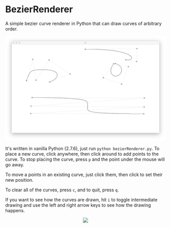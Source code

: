 # BezierRenderer
A simple bezier curve renderer in Python that can draw curves of arbitrary order.

![Screenshot](https://raw.githubusercontent.com/boztalay/BezierRenderer/master/curvy.png)

It's written in vanilla Python (2.7.6), just run `python bezierRenderer.py`. To place a new curve, click anywhere, then click around to add points to the curve. To stop placing the curve, press `p` and the point under the mouse will go away.

To move a points in an existing curve, just click them, then click to set their new position.

To clear all of the curves, press `c`, and to quit, press `q`.

If you want to see how the curves are drawn, hit `i` to toggle intermediate drawing and use the left and right arrow keys to see how the drawing happens.

<p align="center"><img src="https://i.imgur.com/uxHDvrF.gif"/></p>
